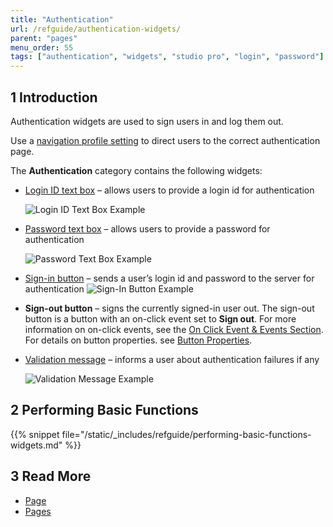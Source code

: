 ```yaml
---
title: "Authentication"
url: /refguide/authentication-widgets/
parent: "pages"
menu_order: 55
tags: ["authentication", "widgets", "studio pro", "login", "password"]
---
```


## 1 Introduction

Authentication widgets are used to sign users in and log them out. 

Use a [navigation profile setting](/refguide/navigation/#authentication) to direct users to the correct authentication page.

The **Authentication** category contains the following widgets:

* [Login ID text box](/refguide/login-id-text-box/) – allows users to provide a login id for authentication

    ![Login ID Text Box Example](/attachments/refguide/modeling/pages/authentication-widgets/logid-id-example.png)

* [Password text box](/refguide/password-text-box/) – allows users to provide a password for authentication

    ![Password Text Box Example](/attachments/refguide/modeling/pages/authentication-widgets/password-text-box-example.png)

* [Sign-in button](/refguide/sign-in-button/) – sends a user’s login id and password to the server for authentication
    ![Sign-In Button Example](/attachments/refguide/modeling/pages/authentication-widgets/sign-in-button-example.png)

* **Sign-out button** – signs the currently signed-in user out. The sign-out button is a button with an on-click event set to **Sign out**. For more information on on-click events, see the [On Click Event & Events Section](/refguide/on-click-event/). For details on button properties. see [Button Properties](/refguide/button-properties/).

* [Validation message](/refguide/validation-message/) – informs a user about authentication failures if any

    ![Validation Message Example](/attachments/refguide/modeling/pages/authentication-widgets/validation-message-example.png)

## 2 Performing Basic Functions

{{% snippet file="/static/_includes/refguide/performing-basic-functions-widgets.md" %}}

## 3 Read More

* [Page](/refguide/page/)
* [Pages](/refguide/pages/)
